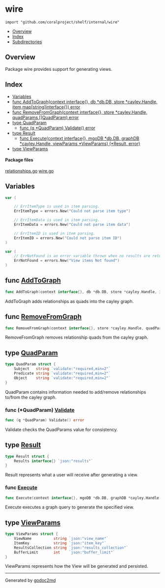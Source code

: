 

# wire
`import "github.com/coralproject/shelf/internal/wire"`

* [Overview](#pkg-overview)
* [Index](#pkg-index)
* [Subdirectories](#pkg-subdirectories)

## <a name="pkg-overview">Overview</a>
Package wire provides support for generating views.




## <a name="pkg-index">Index</a>
* [Variables](#pkg-variables)
* [func AddToGraph(context interface{}, db *db.DB, store *cayley.Handle, item map[string]interface{}) error](#AddToGraph)
* [func RemoveFromGraph(context interface{}, store *cayley.Handle, quadParams []QuadParam) error](#RemoveFromGraph)
* [type QuadParam](#QuadParam)
  * [func (q *QuadParam) Validate() error](#QuadParam.Validate)
* [type Result](#Result)
  * [func Execute(context interface{}, mgoDB *db.DB, graphDB *cayley.Handle, viewParams *ViewParams) (*Result, error)](#Execute)
* [type ViewParams](#ViewParams)


#### <a name="pkg-files">Package files</a>
[relationships.go](/src/github.com/coralproject/shelf/internal/wire/relationships.go) [wire.go](/src/github.com/coralproject/shelf/internal/wire/wire.go) 



## <a name="pkg-variables">Variables</a>
``` go
var (

    // ErrItemType is used in item parsing.
    ErrItemType = errors.New("Could not parse item type")

    // ErrItemData is used in item parsing.
    ErrItemData = errors.New("Could not parse item data")

    // ErrItemID is used in item parsing.
    ErrItemID = errors.New("Could not parse item ID")
)
```
``` go
var (
    // ErrNotFound is an error variable thrown when no results are returned from a Mongo query.
    ErrNotFound = errors.New("View items Not found")
)
```


## <a name="AddToGraph">func</a> [AddToGraph](/src/target/relationships.go?s=1229:1333#L39)
``` go
func AddToGraph(context interface{}, db *db.DB, store *cayley.Handle, item map[string]interface{}) error
```
AddToGraph adds relationships as quads into the cayley graph.



## <a name="RemoveFromGraph">func</a> [RemoveFromGraph](/src/target/relationships.go?s=2246:2339#L75)
``` go
func RemoveFromGraph(context interface{}, store *cayley.Handle, quadParams []QuadParam) error
```
RemoveFromGraph removes relationship quads from the cayley graph.




## <a name="QuadParam">type</a> [QuadParam](/src/target/relationships.go?s=828:991#L24)
``` go
type QuadParam struct {
    Subject   string `validate:"required,min=2"`
    Predicate string `validate:"required,min=2"`
    Object    string `validate:"required,min=2"`
}
```
QuadParam contains information needed to add/remove relationships
to/from the cayley graph.










### <a name="QuadParam.Validate">func</a> (\*QuadParam) [Validate](/src/target/relationships.go?s=1050:1086#L31)
``` go
func (q *QuadParam) Validate() error
```
Validate checks the QuadParams value for consistency.




## <a name="Result">type</a> [Result](/src/target/wire.go?s=911:971#L27)
``` go
type Result struct {
    Results interface{} `json:"results"`
}
```
Result represents what a user will receive after generating a view.







### <a name="Execute">func</a> [Execute](/src/target/wire.go?s=1589:1701#L51)
``` go
func Execute(context interface{}, mgoDB *db.DB, graphDB *cayley.Handle, viewParams *ViewParams) (*Result, error)
```
Execute executes a graph query to generate the specified view.





## <a name="ViewParams">type</a> [ViewParams](/src/target/wire.go?s=1222:1439#L41)
``` go
type ViewParams struct {
    ViewName          string `json:"view_name"`
    ItemKey           string `json:"item_key"`
    ResultsCollection string `json:"results_collection"`
    BufferLimit       int    `json:"buffer_limit"`
}
```
ViewParams represents how the View will be generated and persisted.














- - -
Generated by [godoc2md](http://godoc.org/github.com/davecheney/godoc2md)
